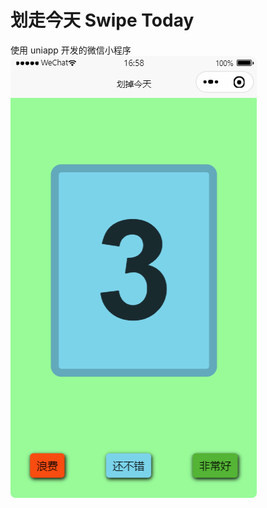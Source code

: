 # 划走今天 Swipe Today

使用 uniapp 开发的微信小程序
![预览](https://github.com/jenvyxu/swipe-today/blob/master/preview.png)

